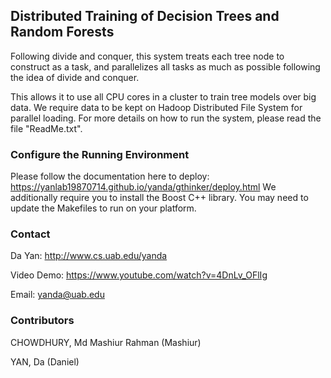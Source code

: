 ## Distributed Training of Decision Trees and Random Forests
Following divide and conquer, this system treats each tree node to construct as a task, and parallelizes all tasks as much as possible following the idea of divide and conquer.

This allows it to use all CPU cores in a cluster to train tree models over big data. We require data to be kept on Hadoop Distributed File System for parallel loading. For more details on how to run the system, please read the file "ReadMe.txt".

### Configure the Running Environment
Please follow the documentation here to deploy: https://yanlab19870714.github.io/yanda/gthinker/deploy.html
We additionally require you to install the Boost C++ library. You may need to update the Makefiles to run on your platform.

### Contact
Da Yan: http://www.cs.uab.edu/yanda

Video Demo: https://www.youtube.com/watch?v=4DnLv_OFlIg

Email: yanda@uab.edu

### Contributors
CHOWDHURY, Md Mashiur Rahman    (Mashiur)

YAN, Da    (Daniel)
